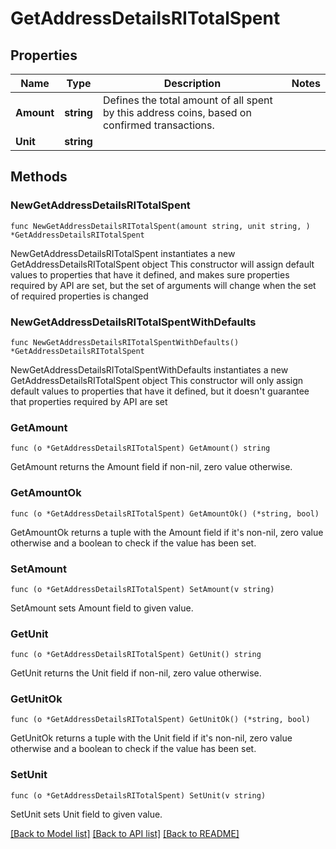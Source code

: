 # GetAddressDetailsRITotalSpent

## Properties

Name | Type | Description | Notes
------------ | ------------- | ------------- | -------------
**Amount** | **string** | Defines the total amount of all spent by this address coins, based on confirmed transactions. | 
**Unit** | **string** |  | 

## Methods

### NewGetAddressDetailsRITotalSpent

`func NewGetAddressDetailsRITotalSpent(amount string, unit string, ) *GetAddressDetailsRITotalSpent`

NewGetAddressDetailsRITotalSpent instantiates a new GetAddressDetailsRITotalSpent object
This constructor will assign default values to properties that have it defined,
and makes sure properties required by API are set, but the set of arguments
will change when the set of required properties is changed

### NewGetAddressDetailsRITotalSpentWithDefaults

`func NewGetAddressDetailsRITotalSpentWithDefaults() *GetAddressDetailsRITotalSpent`

NewGetAddressDetailsRITotalSpentWithDefaults instantiates a new GetAddressDetailsRITotalSpent object
This constructor will only assign default values to properties that have it defined,
but it doesn't guarantee that properties required by API are set

### GetAmount

`func (o *GetAddressDetailsRITotalSpent) GetAmount() string`

GetAmount returns the Amount field if non-nil, zero value otherwise.

### GetAmountOk

`func (o *GetAddressDetailsRITotalSpent) GetAmountOk() (*string, bool)`

GetAmountOk returns a tuple with the Amount field if it's non-nil, zero value otherwise
and a boolean to check if the value has been set.

### SetAmount

`func (o *GetAddressDetailsRITotalSpent) SetAmount(v string)`

SetAmount sets Amount field to given value.


### GetUnit

`func (o *GetAddressDetailsRITotalSpent) GetUnit() string`

GetUnit returns the Unit field if non-nil, zero value otherwise.

### GetUnitOk

`func (o *GetAddressDetailsRITotalSpent) GetUnitOk() (*string, bool)`

GetUnitOk returns a tuple with the Unit field if it's non-nil, zero value otherwise
and a boolean to check if the value has been set.

### SetUnit

`func (o *GetAddressDetailsRITotalSpent) SetUnit(v string)`

SetUnit sets Unit field to given value.



[[Back to Model list]](../README.md#documentation-for-models) [[Back to API list]](../README.md#documentation-for-api-endpoints) [[Back to README]](../README.md)


